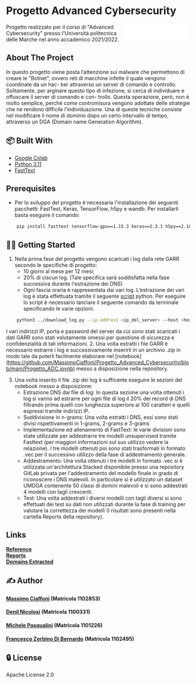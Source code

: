 # Progetto Advanced Cybersecurity
<a><img src="images/logo-univpm.png" height='60' align="right"/></a>
Progetto realizzato per il corso di "Advanced Cybersecurity" presso l'Università politecnica delle Marche nel anno accademico 2021/2022.


## About The Project
In questo progetto viene posta l’attenzione sui malware che permettono di creare
le "Botnet", ovvero reti di macchine infette il quale vengono coordinate da un hac-
ker attraverso un server di comando e controllo. Solitamente, per arginare questo
tipo di infezione, si cerca di individuare e offuscare il server di comando e con-
trollo. Questa operazione, però, non è molto semplice, perchè come contromisura
vengono adottate delle strategie che ne rendono difficile l’individuazione. Una di
queste tecniche consiste nel modificare il nome di dominio dopo un certo intervallo
di tempo, attraverso un DGA (Domain name Generation Algorithm).

## 📦 Built With

* [Google Colab](https://colab.research.google.com/?hl=it)
* [Python 3.11](https://www.python.org/)
* [FastText](https://fasttext.cc/)

## Prerequisites
* Per lo sviluppo del progetto è necessaria l'installazione dei seguenti pacchetti: FastText, Keras, TensorFlow, h5py e wandb.
Per installarli basta eseguire il comando:

```sh
    pip install fasttext tensorflow-gpu==1.15.3 keras==2.3.1 h5py==2.10.0 wandb
```

## 👩‍💻 Getting Started
1. Nella prima fase del progetto vengono scaricati i log dalla rete GARR secondo le specifiche di progetto:
    - 10 giorni al mese per 12 mesi;
    - 20% di ciscun log. (Tale specifica sarà soddisfatta nella fase successiva durante l'estrazione dei DNS) 
    - Ogni fascia oraria è rappresentata dai vari log.
L’estrazione dei vari log è stata effettuata tramite
il seguente [script](https://github.com/MassimoCiaffoni/Progetto_Advanced_Cybersecurity/blob/main/download_log.py) python. 
Per eseguire lo script è necessario lanciare il seguente comando da terminale specificando le varie opzioni:
```sh
    python3 ../download_log.py --ip-address <ip_del_server> --host <host @studenti> --psw <password> --year <anno> --out-dir <output_directory>
```
I vari indirizzi IP, porta e password del server da cui sono stati scaricati i dati GARR sono stati volutamente omessi per questione di sicurezza e confidenzialità di tali informazioni. 
2. Una volta estratti i file GARR è necessario estrarre i log e successivamente inserirli in un archivio .zip in modo tale da poterli facilmente elaborare nel [notebook] (https://github.com/MassimoCiaffoni/Progetto_Advanced_Cybersecurity/blob/main/Progetto_ADC.ipynb) messo a disposizione nella repository.

3. Una volta inserito il file .zip dei log è sufficente eseguire le sezioni del notebook messo a disposizione:
    - Estrazione DNS dai file di log: In questa sezione una volta ottenuti i log si vanno ad estrarre per ogni file di log il 20% dei record di DNS filtrando prima quelli con lunghezza superiore ai 100 caratteri e quelli espressi tramite indirizzi IP. 
    - Suddivisione in n-grams: Una volta estratti i DNS, essi sono stati divisi rispettivamenti in 1-grams, 2-grams e 3-grams
    - Implementazione ed allenamento di FastText: le varie divisioni sono state utilizzate per addestrarre tre modelli unsupervised tramite Fasttext (per maggiori informazioni sul suo utilizzo vedere la relazione). I tre modelli ottenuti poi sono stati trasformati in formato .vec per il successivo utilizzo della fase di addestramento generale.
    - Addestramento: Una volta ottenuti i tre modelli in formato .vec si è utilizzata un'architettura Stacked disponibile presso una repository GitLab privata per l'addestramento del modello finale in grado di riconoscere i DNS malevoli. In particolare si è utilizzato un dataset UMDGA contenente 50 classi di domini malevoli e si sono addestrati 4 modelli con tagli crescenti.
    - Test: Una volta addestrati i diversi modelli con tagli diversi si sono effettuati dei test su dati non utilizzati durante la fase di training per valutare la correttezza dei modelli (I risultati sono presenti nella cartella Reports della repository).

## Links

<a href="https://github.com/MassimoCiaffoni/Progetto_Advanced_Cybersecurity/tree/main/Relazione.pdf"><strong>Reference</strong></a>
<br/>
<a href="https://github.com/MassimoCiaffoni/Progetto_Advanced_Cybersecurity/tree/main/Reports/Report"><strong>Reports</strong></a>
<br/>
<a href="https://drive.google.com/drive/folders/1wVrIYQYJnXYo5k4x2caQPwSjvxGTWX6T?usp=sharing"><strong>Domains Extracted</strong></a>
  


## ✍️ Author
#### [Massimo Ciaffoni](mailto:s1102853@studenti.univpm.it) (Matricola 1102853) 
#### [Denil Nicolosi](mailto:s1100331@studenti.univpm.it) (Matricola 1100331)
#### [Michele Pasqualini](mailto:s1101226@studenti.univpm.it) (Matricola 1101226) 
#### [Francesco Zerbino Di Bernardo](mailto:s1102495@studenti.univpm.it) (Matricola 1102495) 


## 🔒 License
Apache License 2.0
